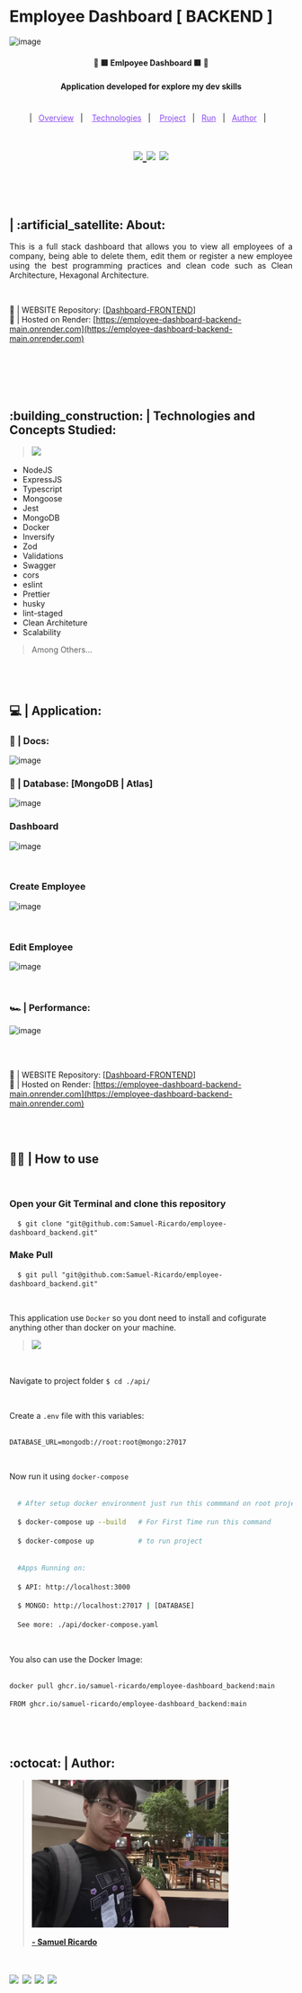 # Employee Dashboard [ BACKEND ]

![image](https://github.com/Samuel-Ricardo/employee-dashboard_backend/assets/63983021/a318896c-6645-424d-8ef6-06fac133a79d)

<h4 align="center" >🚀 🟥 Emlpoyee Dashboard 🟥 🚀</h4>

<h4 align="center">
  Application developed for explore my dev skills
</h4>

#

<p align="center">
  |&nbsp;&nbsp;
  <a style="color: #8a4af3;" href="#project">Overview</a>&nbsp;&nbsp;&nbsp;|&nbsp;&nbsp;&nbsp;
  <a style="color: #8a4af3;" href="#techs">Technologies</a>&nbsp;&nbsp;&nbsp;|&nbsp;&nbsp;&nbsp;
  <a style="color: #8a4af3;" href="#app">Project</a>&nbsp;&nbsp;&nbsp;|&nbsp;&nbsp;
  <a style="color: #8a4af3;" href="#run-project">Run</a>&nbsp;&nbsp;&nbsp;|&nbsp;&nbsp;
  <a style="color: #8a4af3;" href="#author">Author</a>&nbsp;&nbsp;&nbsp;|&nbsp;&nbsp;&nbsp;
</p>

#

<h1 align="center">
  
  <a href="https://github.com/Samuel-Ricardo">
    <img src="https://img.shields.io/static/v1?label=&message=Samuel%20Ricardo&color=black&style=for-the-badge&logo=GITHUB"/>
  </a>

  <a herf="https://www.instagram.com/samuel_ricardo.ex/">
    <img src='https://img.shields.io/static/v1?label=&message=Samuel.ex&color=black&style=for-the-badge&logo=instagram'/> 
  </a>

  <a herf='https://www.linkedin.com/in/samuel-ricardo/'>
    <img src='https://img.shields.io/static/v1?label=&message=Samuel%20Ricardo&color=black&style=for-the-badge&logo=LinkedIn'/> 
  </a>

</h1>

<br>

<p id="project"/>

<br>

<h2>  | :artificial_satellite: About:  </h2>

<p align="justify">
  This is a full stack dashboard that allows you to view all employees of a company, being able to delete them, edit them or register a new employee using the best programming practices and clean code such as Clean Architecture, Hexagonal Architecture.
</p>

<br>

🔭 | WEBSITE Repository: [[Dashboard-FRONTEND](https://github.com/Samuel-Ricardo/employee_dashboard_frontend)] <br>
📡 | Hosted on Render: [https://employee-dashboard-backend-main.onrender.com](https://employee-dashboard-backend-main.onrender.com)

<br>

#

<br>

<h2 id="techs">
  :building_construction: | Technologies and Concepts Studied:
</h2>

> <a href='https://nextjs.org/'> <img width="128px" src="https://github.com/Samuel-Ricardo/employee-dashboard_backend/assets/63983021/b348b789-d980-4968-ac4d-749cb397f0b8" /> </a>

- NodeJS
- ExpressJS
- Typescript
- Mongoose
- Jest
- MongoDB
- Docker
- Inversify
- Zod
- Validations
- Swagger
- cors
- eslint
- Prettier
- husky
- lint-staged
- Clean Architeture
- Scalability

> Among Others...

#

<br>

<h2 id="app">
  💻 | Application:
</h2>

<h3>
  📜 | Docs:
</h3>

![image](https://github.com/Samuel-Ricardo/employee-dashboard_backend/assets/63983021/9fcb1ece-4566-40d8-a5e4-469f4a239363)

<h3>
  💾 | Database: [MongoDB | Atlas]
</h3>

![image](https://github.com/Samuel-Ricardo/employee-dashboard_backend/assets/63983021/983dee02-d182-4dc7-9de0-fd25e62f2251)


### Dashboard

![image](https://github.com/Samuel-Ricardo/employee_dashboard_frontend/assets/63983021/a8f133fb-877f-4e03-845f-9fc98a8910b7)

<br>

### Create Employee

![image](https://github.com/Samuel-Ricardo/employee_dashboard_frontend/assets/63983021/f0404bfb-f5f4-44af-902f-551a14fc3206)

<br>

### Edit Employee

![image](https://github.com/Samuel-Ricardo/employee_dashboard_frontend/assets/63983021/be91411f-36b3-4728-a4c6-2b71c128f144)

<br>

<h3>
  🏎️ | Performance:
</h3>

![image](https://github.com/Samuel-Ricardo/employee_dashboard_frontend/assets/63983021/c8ef9811-8e87-4bb5-9483-89f4b922b394)

<br>

<br>

🔭 | WEBSITE Repository: [[Dashboard-FRONTEND](https://github.com/Samuel-Ricardo/employee_dashboard_frontend)] <br>
📡 | Hosted on Render: [https://employee-dashboard-backend-main.onrender.com](https://employee-dashboard-backend-main.onrender.com)

<br>
<br>

<h2 id="run-project"> 
   👨‍💻 | How to use
</h2>

<br>

### Open your Git Terminal and clone this repository

```git
  $ git clone "git@github.com:Samuel-Ricardo/employee-dashboard_backend.git"
```

### Make Pull

```git
  $ git pull "git@github.com:Samuel-Ricardo/employee-dashboard_backend.git"
```

<br>

This application use `Docker` so you dont need to install and cofigurate anything other than docker on your machine.

> <a target="_blank" href="https://www.docker.com/"> <img width="48px" src="https://cdn.jsdelivr.net/gh/devicons/devicon/icons/docker/docker-plain-wordmark.svg" /> </a>

<br>

Navigate to project folder `$ cd ./api/` 

<br>

Create a `.env` file with this variables:

```env

DATABASE_URL=mongodb://root:root@mongo:27017

```

<br>

Now run it using `docker-compose`


```bash

  # After setup docker environment just run this commmand on root project folder:

  $ docker-compose up --build   # For First Time run this command

  $ docker-compose up           # to run project


```

```bash

  #Apps Running on:

  $ API: http://localhost:3000

  $ MONGO: http://localhost:27017 | [DATABASE]

  See more: ./api/docker-compose.yaml

```

<br>

You also can use the Docker Image:

```

docker pull ghcr.io/samuel-ricardo/employee-dashboard_backend:main

FROM ghcr.io/samuel-ricardo/employee-dashboard_backend:main

```

#

<br>

<h2 id="author">
  :octocat: | Author:  
</h2>

> <a target="_blank" href="https://www.linkedin.com/in/samuel-ricardo/"> <img width="350px" src="https://github.com/Samuel-Ricardo/bolao-da-copa/blob/main/readme_files/IMG_20220904_220148_188.jpg?raw=true"/> <br> <p> <b> - Samuel Ricardo</b> </p></a>

<h1>
  <a herf='https://github.com/Samuel-Ricardo'>
    <img src='https://img.shields.io/static/v1?label=&message=Samuel%20Ricardo&color=black&style=for-the-badge&logo=GITHUB'> 
  </a>
  
  <a herf='https://www.instagram.com/samuel_ricardo.ex/'>
    <img src='https://img.shields.io/static/v1?label=&message=Samuel.ex&color=black&style=for-the-badge&logo=instagram'> 
  </a>
  
  <a herf='https://twitter.com/SamuelR84144340'>
    <img src='https://img.shields.io/static/v1?label=&message=Samuel%20Ricardo&color=black&style=for-the-badge&logo=twitter'> 
  </a>
  
   <a herf='https://www.linkedin.com/in/samuel-ricardo/'>
    <img src='https://img.shields.io/static/v1?label=&message=Samuel%20Ricardo&color=black&style=for-the-badge&logo=LinkedIn'> 
  </a>
</h1>
